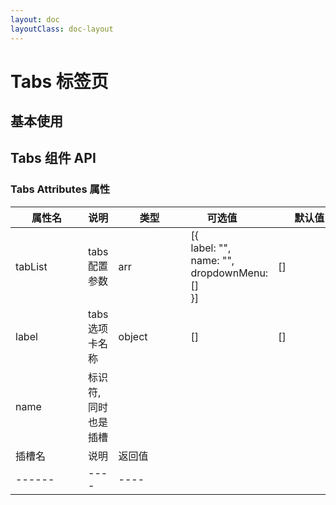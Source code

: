 ```yaml
---
layout: doc
layoutClass: doc-layout
---
```


# Tabs 标签页

## 基本使用

<preview path="../demos/tabs/tabs-1.vue" title="基本使用" description=" "></preview>

## Tabs 组件 API

### Tabs Attributes 属性

| <div style="width: 100px">属性名</div> | 说明                | <div style="width: 100px">类型</div>   | <div style="width: 100px">可选值</div>                         | <div style="width: 100px">默认值</div> |
| -------------------------------------- | ------------------- | -------------------------------------- | -------------------------------------------------------------- | -------------------------------------- |
| tabList                                | tabs 配置参数       | arr                                    | [{<br/> label: "",<br/> name: "",<br/> dropdownMenu:[]<br/> }] | []                                     |
| label                                  | tabs 选项卡名称     | object                                 | []                                                             | []                                     |
| name                                   | 标识符,同时也是插槽 |
| <div style="width: 100px">插槽名</div> | 说明                | <div style="width: 100px">返回值</div> |
| ------                                 | ----                | ----                                   |
